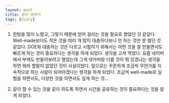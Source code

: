 ```yaml
---
layout: post
title: 생각 바꾸기
tags: [diary]
---
```


1. 한탕을 많이 노렸고, 그렇기 때문에 얻어 걸리는 것을 필요로 했었던 것 같았다. Well-made보다도 작은 것을 여러 개 많이 대충하다보니 안 하는 것만 못 했던 것 같았다. DOE와 대충하는 것은 다르고 시험하기 위해서는 어떤 것을 잘 만들면서도 빠르게 하는 것이 중요하다는 생각을 하게 되었다. 생각을 고쳐 먹었다. 요즘 네이버에서 부캐도 만들어보려고 했었는데 그게 넷카마랑 다를 것이 뭐 있겠냐는 생각을 하면 뭐라 할말이 없었던 것이 사실이었다. 앞으로는 꾸준하게 조금씩 무언가를 지속적으로 하는 사람이 되어야겠다는 생각을 하게 되었다. 조금씩 well-made로 실험을 하면서도, 다양한 것을 하면서도 깊게 하는 것...

2. 같이 할 수 있는 것을 같이 하도록 하면서 시간을 공유하는 것이 중요하다는 것을 알게 되었다.